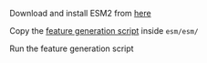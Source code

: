 Download and install ESM2 from [here](https://github.com/facebookresearch/esm)

Copy the [feature generation script](https://github.com/Bhattacharya-Lab/EquiPPIS/blob/main//Preprocessing/supporting_scripts/ESM2_features.py) inside `esm/esm/`

Run the feature generation script


